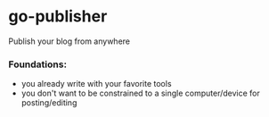 # go-publisher

Publish your blog from anywhere

### Foundations:

* you already write with your favorite tools
* you don't want to be constrained to a single computer/device for posting/editing
